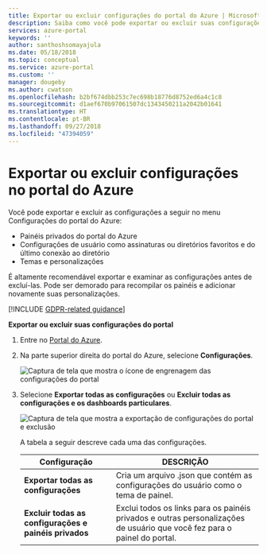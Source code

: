 ```yaml
---
title: Exportar ou excluir configurações do portal do Azure | Microsoft Docs
description: Saiba como você pode exportar ou excluir suas configurações de usuário, painéis privados e personalizações no portal do Azure.
services: azure-portal
keywords: ''
author: santhoshsomayajula
ms.date: 05/18/2018
ms.topic: conceptual
ms.service: azure-portal
ms.custom: ''
manager: dougeby
ms.author: cwatson
ms.openlocfilehash: b2bf674dbb253c7ec698b18776d8752ed6a4c1c8
ms.sourcegitcommit: d1aef670b97061507dc1343450211a2042b01641
ms.translationtype: HT
ms.contentlocale: pt-BR
ms.lasthandoff: 09/27/2018
ms.locfileid: "47394059"
---
```

# <a name="export-or-delete-settings-in-the-azure-portal"></a>Exportar ou excluir configurações no portal do Azure
Você pode exportar e excluir as configurações a seguir no menu Configurações do portal do Azure:
* Painéis privados do portal do Azure
* Configurações de usuário como assinaturas ou diretórios favoritos e do último conexão ao diretório
* Temas e personalizações

É altamente recomendável exportar e examinar as configurações antes de excluí-las. Pode ser demorado para recompilar os painéis e adicionar novamente suas personalizações.

[!INCLUDE [GDPR-related guidance](../../includes/gdpr-intro-sentence.md)]

**Exportar ou excluir suas configurações do portal**

1. Entre no [Portal do Azure](http://portal.azure.com).
2. Na parte superior direita do portal do Azure, selecione **Configurações**.

    ![Captura de tela que mostra o ícone de engrenagem das configurações do portal](media/azure-portal-export-delete-settings/azure-portal-settings-icon.png)
3. Selecione **Exportar todas as configurações** ou **Excluir todas as configurações e os dashboards particulares**.

    ![Captura de tela que mostra a exportação de configurações do portal e exclusão](media/azure-portal-export-delete-settings/azure-portal-export-delete-settings.png)

      A tabela a seguir descreve cada uma das configurações. 

      | Configuração | DESCRIÇÃO |
      | --- | --- |
      | **Exportar todas as configurações** | Cria um arquivo .json que contém as configurações do usuário como o tema de painel.|
      | **Excluir todas as configurações e painéis privados** | Exclui todos os links para os painéis privados e outras personalizações de usuário que você fez para o painel do portal. |



